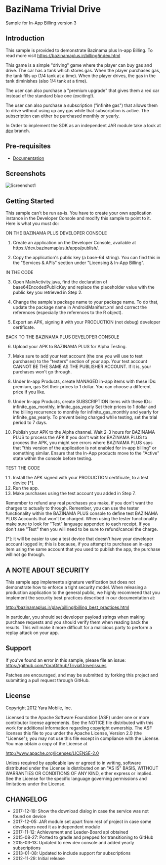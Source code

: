 BaziNama Trivial Drive
============

Sample for In-App Billing version 3

Introduction
------------

This sample is provided to demonstrate Bazinama plus In-app Billing. To read
more visit https://bazinamaplus.ir/billing/index.html

This game is a simple "driving" game where the player can buy gas
and drive. The car has a tank which stores gas. When the player purchases
gas, the tank fills up (1/4 tank at a time). When the player drives, the gas
in the tank diminishes (also 1/4 tank at a time).

The user can also purchase a "premium upgrade" that gives them a red car
instead of the standard blue one (exciting!).

The user can also purchase a subscription ("infinite gas") that allows them
to drive without using up any gas while that subscription is active. The
subscription can either be purchased monthly or yearly.

In Order to implement the SDK as an independent JAR module take a look at [dev](https://github.com/YaraGithub/TrivialDrive/tree/dev) branch.

Pre-requisites
--------------

- [Documentation](https://bazinamaplus.ir/billing/billing_overview.html)

Screenshots
-----------
![Screenshot1](playstore/screenshot1.png)

Getting Started
---------------

This sample can't be run as-is. You have to create your own
application instance in the Developer Console and modify this
sample to point to it. Here is what you must do:

ON THE BAZINAMA PLUS DEVELOPER CONSOLE

1. Create an application on the Developer Console, available at
   https://dev.bazinamaplus.ir/apps/publish/.

2. Copy the application's public key (a base-64 string). You can find this in
   the "Services & APIs" section under "Licensing & In-App Billing".

IN THE CODE

3. Open MainActivity.java, find the declaration of base64EncodedPublicKey and
   replace the placeholder value with the public key you retrieved in Step 2.

4. Change the sample's package name to your package name. To do that, update the
   package name in AndroidManifest.xml and correct the references (especially the
   references to the R object).

5. Export an APK, signing it with your PRODUCTION (not debug) developer certificate.

BACK TO THE BAZINAMA PLUS DEVELOPER CONSOLE

6. Upload your APK to BAZINAMA PLUS for Alpha Testing.

7. Make sure to add your test account (the one you will use to test purchases)
   to the "testers" section of your app. Your test account CANNOT BE THE SAME AS
   THE PUBLISHER ACCOUNT. If it is, your purchases won't go through.

8. Under In-app Products, create MANAGED in-app items with these IDs:
       premium, gas
   Set their prices to 1 dollar. You can choose a different price if you like.

9. Under In-app Products, create SUBSCRIPTION items with these IDs:
       infinite_gas_monthly, infinite_gas_yearly
   Set their prices to 1 dollar and the billing recurrence to monthly for
   infinite_gas_monthly and yearly for infinite_gas_yearly. To prevent being charged
   while testing, set the trial period to 7 days.

10. Publish your APK to the Alpha channel. Wait 2-3 hours for BAZINAMA PLUS to process the APK
   If you don't wait for BAZINAMA PLUS to process the APK, you might see errors where BAZINAMA PLUS
   says that "this version of the application is not enabled for in-app billing" or something
   similar. Ensure that the In-App products move to the "Active" state within the console before
   testing.

TEST THE CODE

11. Install the APK signed with your PRODUCTION certificate, to a
test device [*].
12. Run the app.
13. Make purchases using the test account you added in Step 7.

Remember to refund any real purchases you make, if you don't want the
charges to actually to through. Remember, you can use the tester functionality within
the BAZINAMA PLUS console to define test BAZINAMA PLUS Accounts that won't be charged.
When using the tester functionality make sure to look for "Test" language appended
to each receipt. If you don't see "Test" then you will need to be sure to refund/cancel
the charge.

[*]: it will be easier to use a test device that doesn't have your
developer account logged in; this is because, if you attempt to purchase
an in-app item using the same account that you used to publish the app,
the purchase will not go through.

A NOTE ABOUT SECURITY
---------------------

This sample app implements signature verification but does not demonstrate
how to enforce a tight security model. When releasing a production application
to the general public, we highly recommend that you implement the security best
practices described in our documentation at:

http://bazinamaplus.ir/play/billing/billing_best_practices.html

In particular, you should set developer payload strings when making purchase
requests and you should verify them when reading back the results. This will make
it more difficult for a malicious party to perform a replay attack on your app.

Support
-------
If you've found an error in this sample, please file an issue:
https://github.com/YaraGithub/TrivialDrive/issues

Patches are encouraged, and may be submitted by forking this project and
submitting a pull request through GitHub.

License
-------
Copyright 2012 Yara Mobile, Inc.

Licensed to the Apache Software Foundation (ASF) under one or more contributor
license agreements.  See the NOTICE file distributed with this work for
additional information regarding copyright ownership.  The ASF licenses this
file to you under the Apache License, Version 2.0 (the "License"); you may not
use this file except in compliance with the License.  You may obtain a copy of
the License at

  http://www.apache.org/licenses/LICENSE-2.0

Unless required by applicable law or agreed to in writing, software
distributed under the License is distributed on an "AS IS" BASIS, WITHOUT
WARRANTIES OR CONDITIONS OF ANY KIND, either express or implied.  See the
License for the specific language governing permissions and limitations under
the License.

CHANGELOG
---------

   - 2017-12-19: Show the download dialog in case the service was not found on device  
   - 2017-12-05: JAR module set apart from rest of project in case some developers need it as independent module
   - 2017-11-12: Achievement and Leader-Board api obtained   
   - 2015-08-27: Ported to gradle and prepped for transitioning to GitHub
   - 2015-03-13: Updated to new dev console and added yearly subscriptions
   - 2013-01-08: Updated to include support for subscriptions
   - 2012-11-29: Initial release
